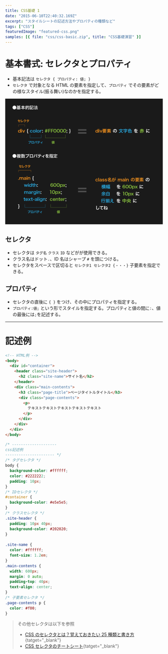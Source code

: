 ```yaml
---
title: CSS基礎 1
date: "2015-06-10T22:40:32.169Z"
excerpt: "スタイルシートの記述方法やプロパティの種類など"
tags: ["CSS"]
featuredImage: "featured-css.png"
samples: [{ file: "css/css-basic.zip", title: "CSS基礎演習" }]
---
```


# 基本書式: セレクタとプロパティ

- 基本記法は `セレクタ { プロパティ: 値; }`
- `セレクタ` で対象となる HTML の要素を指定して、`プロパティ` でその要素がどの様なスタイル(振る舞い)なのかを指定する。

![セレクタとプロパティ](./fig.png)

## セレクタ

- セレクタは `タグ名` `クラス` `ID` などがが使用できる。
- クラス名はドット`.`、ID 名はシャープ `#` を頭につける。
- セレクタをスペースで区切ると `セレクタ1 セレクタ2 {・・・}` 子要素を指定できる。

## プロパティ

- セレクタの直後に `{ }` をつけ、その中にプロパティを指定する。
- `プロパティ:値;` という形でスタイルを指定する。プロパティと値の間に`:`、値の最後には`;`を記述する。

---

# 記述例

```html
<!-- HTML例 -->
<body>
  <div id="container">
    <header class="site-header">
      <h2 class="site-name">サイト名</h2>
    </header>
    <div class="main-contents">
      <h3 class="page-title">ページタイトルタイトル</h3>
      <div class="page-contents">
        <p>
          テキストテキストテキストテキストテキスト
        </p>
      </div>
    </div>
  </div>
</body>
```

```css
/* --------------------
css記述例
---------------------- */
/* タグセレクタ */
body {
  background-color: #ffffff;
  color: #2222222;
  padding: 10px;
}
/* IDセレクタ */
#container {
  background-color: #e5e5e5;
}
/* クラスセレクタ */
.site-header {
  padding: 10px 40px;
  background-color: #202020;
}

.site-name {
  color: #ffffff;
  font-size: 1.2em;
}
.main-contents {
  width: 600px;
  margin: 0 auto;
  padding-top: 40px;
  text-align: center;
}
/* 子要素セレクタ */
.page-contents p {
  color: #f00;
}
```

> その他セレクタは以下を参照
>
> - [CSS のセレクタとは？覚えておきたい 25 種類と書き方](https://saruwakakun.com/html-css/reference/selector){tatget="\_blank"}
> - [CSS セレクタのチートシート](https://webliker.info/css-selector-cheat-sheet/){tatget="\_blank"}
